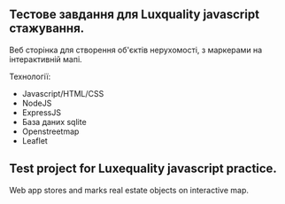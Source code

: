 ## Тестове завдання для Luxquality javascript стажування.

Веб сторінка для створення об'єктів нерухомості,
з маркерами на інтерактивній мапі.

Технології:
- Javascript/HTML/CSS
- NodeJS
- ExpressJS
- База даних sqlite
- Openstreetmap
- Leaflet

## Test project for Luxequality javascript practice.

Web app stores and marks real estate objects on interactive map.
